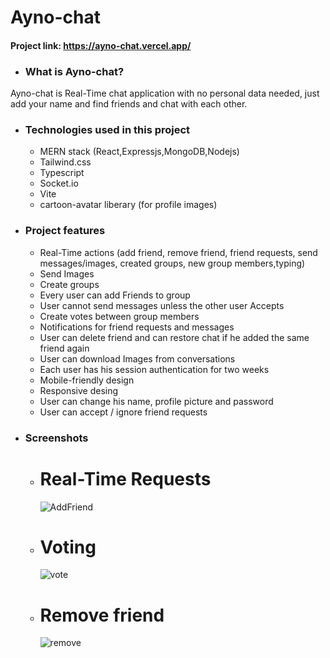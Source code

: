 # Ayno-chat

#### Project link:   https://ayno-chat.vercel.app/
* ### What is Ayno-chat?
 Ayno-chat is Real-Time chat application with no personal data needed, just add your name and find friends and chat with each other.
 
 
 * ### Technologies used in this project 
    - MERN stack (React,Expressjs,MongoDB,Nodejs)
    - Tailwind.css
    - Typescript
    - Socket.io
    - Vite
    - cartoon-avatar liberary (for profile images)
    
  * ### Project features
      - Real-Time actions (add friend, remove friend, friend requests, send messages/images, created groups, new group members,typing)
      - Send Images 
      - Create groups
      - Every user can add Friends to group 
      - User cannot send messages unless the other user Accepts 
      - Create votes between group members
      - Notifications for friend requests and messages
      - User can delete friend and can restore chat if he added the same friend again
      - User can download Images from conversations
      - Each user has his  session authentication for two weeks
      - Mobile-friendly design
      - Responsive desing
      - User can change his name, profile picture and password
      - User can accept / ignore friend requests
      
   * ### Screenshots

      - # Real-Time Requests
        ![AddFriend](https://user-images.githubusercontent.com/64488184/230745266-ef608702-e808-4dcd-884d-45338c3f93cf.gif)
      
      - # Voting
        ![vote](https://user-images.githubusercontent.com/64488184/230746408-c2ceaff3-47d3-4955-8263-2aae5781b83b.gif)

      - # Remove friend
        ![remove](https://user-images.githubusercontent.com/64488184/230746589-c1f22655-dc62-4f3a-8a71-1b6a9568d830.gif)
